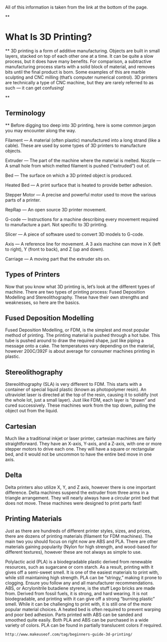 All of this information is taken from the link at the bottom of the page.

**

What Is 3D Printing?
====================

**
3D printing is a form of additive manufacturing. Objects are built in small layers, stacked on top of each other one at a time. It can be quite a slow process, but it does have many benefits. For comparison, a subtractive manufacturing process starts with a solid block of material, and removes bits until the final product is born. Some examples of this are marble sculpting and CNC milling (that’s computer numerical control). 3D printers are technically a type of CNC machine, but they are rarely referred to as such — it can get confusing!

**

Terminology
-----------

**
Before digging too deep into 3D printing, here is some common jargon you may encounter along the way.

Filament — A material (often plastic) manufactured into a long strand (like a cable). These are used by some types of 3D printers to manufacture objects.

Extruder — The part of the machine where the material is melted.
Nozzle — A small hole from which melted filament is pushed (“extruded”) out of.

Bed — The surface on which a 3D printed object is produced.

Heated Bed — A print surface that is heated to provide better adhesion.

Stepper Motor — A precise and powerful motor used to move the various parts of a printer.

RepRap — An open source 3D printer movement.

G-code — Instructions for a machine describing every movement required to manufacture a part. Not specific to 3D printing.

Slicer — A piece of software used to convert 3D models to G-code.

Axis — A reference line for movement. A 3 axis machine can move in X (left to right), Y (front to back), and Z (up and down).

Carriage — A moving part that the extruder sits on.

Types of Printers
-----------------

Now that you know what 3D printing is, let’s look at the different types of machine. There are two types of printing process: Fused Deposition Modelling and Stereolithography. These have their own strengths and weaknesses, so here are the basics.

Fused Deposition Modelling
--------------------------

Fused Deposition Modelling, or FDM, is the simplest and most popular method of printing. The printing material is pushed through a hot tube. This tube is pushed around to draw the required shape, just like piping a message onto a cake. The temperatures vary depending on the material, however 200C/392F is about average for consumer machines printing in plastic.

Stereolithography
-----------------

Stereolithography (SLA) is very different to FDM. This starts with a container of special liquid plastic (known as photopolymer resin). An ultraviolet laser is directed at the top of the resin, causing it to solidify (not the whole lot, just a small layer). Just like FDM, each layer is “drawn” and cured successively. These machines work from the top down, pulling the object out from the liquid.


Cartesian
---------

Much like a traditional inkjet or laser printer, cartesian machines are fairly straightforward. They have an X-axis, Y-axis, and a Z-axis, with one or more stepper motors to drive each one. They will have a square or rectangular bed, and it would not be uncommon to have the entire bed move in one axis.

Delta
-----

Delta printers also utilize X, Y, and Z axis, however there is one important difference. Delta machines suspend the extruder from three arms in a triangle arrangement. They will nearly always have a circular print bed that does not move. These machines were designed to print parts fast!

Printing Materials
------------------

Just as there are hundreds of different printer styles, sizes, and prices, there are dozens of printing materials (filament for FDM machines). The main two you should focus on right now are ABS and PLA. There are other materials gaining popularity (Nylon for high strength, and wood-based for different textures), however these are not always as simple to use.

Polylactic acid (PLA) is a biodegradable plastic derived from renewable resources, such as sugarcane or corn starch. As a result, printing with it gives off a semi-sweet smell. It is one of the easiest materials to print with, while still maintaining high strength. PLA can be “stringy,” making it prone to clogging. Ensure you follow any and all manufacturer recommendations.
ABS, or Acrylonitrile butadiene styrene, is the stuff Lego bricks are made from. Derived from fossil fuels, it is strong, and hard wearing. It is not biodegradable, and printing with it can give off a strong “burning plastic” smell. While it can be challenging to print with, it is still one of the more popular material choices. A heated bed is often required to prevent warping and poor bed adhesion. Parts printed with ABS can be sanded and smoothed quite easily.
Both PLA and ABS can be purchased in a wide variety of colors. PLA can be found in partially translucent colors if required.



    http://www.makeuseof.com/tag/beginners-guide-3d-printing/
